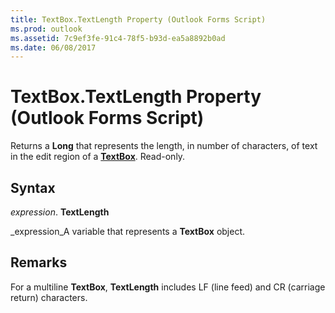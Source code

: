 ```yaml
---
title: TextBox.TextLength Property (Outlook Forms Script)
ms.prod: outlook
ms.assetid: 7c9ef3fe-91c4-78f5-b93d-ea5a8892b0ad
ms.date: 06/08/2017
---
```



# TextBox.TextLength Property (Outlook Forms Script)

Returns a  **Long** that represents the length, in number of characters, of text in the edit region of a **[TextBox](Outlook.textbox.md)**. Read-only.


## Syntax

 _expression_. **TextLength**

 _expression_A variable that represents a  **TextBox** object.


## Remarks

For a multiline  **TextBox**,  **TextLength** includes LF (line feed) and CR (carriage return) characters.


